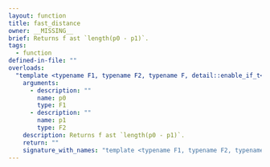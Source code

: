 ```yaml
---
layout: function
title: fast_distance
owner: __MISSING__
brief: Returns f ast `length(p0 - p1)`.
tags:
  - function
defined-in-file: ""
overloads:
  "template <typename F1, typename F2, typename F, detail::enable_if_t<((computecpp::gsl::or_<detail::builtin::is_gengeohalf<F1>::value, detail::builtin::is_gengeofloat<F1>::value>::value) && (computecpp::gsl::or_<detail::builtin::is_gengeohalf<F2>::value, detail::builtin::is_gengeofloat<F2>::value>::value)), int> >\nF fast_distance(F1, F2)":
    arguments:
      - description: ""
        name: p0
        type: F1
      - description: ""
        name: p1
        type: F2
    description: Returns f ast `length(p0 - p1)`.
    return: ""
    signature_with_names: "template <typename F1, typename F2, typename F, detail::enable_if_t<((computecpp::gsl::or_<detail::builtin::is_gengeohalf<F1>::value, detail::builtin::is_gengeofloat<F1>::value>::value) && (computecpp::gsl::or_<detail::builtin::is_gengeohalf<F2>::value, detail::builtin::is_gengeofloat<F2>::value>::value)), int> >\nF fast_distance(F1 p0, F2 p1)"
---
```

